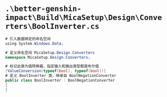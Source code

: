 # `.\better-genshin-impact\Build\MicaSetup\Design\Converters\BoolInverter.cs`

```cs
# 引入数据绑定的命名空间
﻿using System.Windows.Data;

# 定义命名空间 MicaSetup.Design.Converters
namespace MicaSetup.Design.Converters;

# 标记此类为值转换器，指定输入和输出类型都是布尔值
[ValueConversion(typeof(bool), typeof(bool))]
# 定义 BoolInverter 类，继承自 BoolNegationConverter
public class BoolInverter : BoolNegationConverter
{
}
```